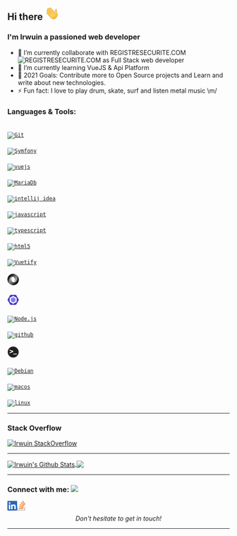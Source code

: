 ## Hi there <img src="./Icons/Hi.gif" height="32" />

### I'm Irwuin a passioned web developer

- 🔭 I’m currently collaborate with REGISTRESECURITE.COM <img alt="REGISTRESECURITE.COM" height="36px" src="https://www.registresecurite.com/wp-content/uploads/2019/05/logo-1.png" /> as Full Stack web developer
- 🌱 I’m currently learning VueJS & Api Platform
- 🥅 2021 Goals: Contribute more to Open Source projects and Learn and write about new technologies.
- ⚡ Fun fact: I love to play drum, skate, surf and listen metal music \m/

### Languages & Tools:

[<code>
<img alt="Git" width="26px" src="https://img.icons8.com/color/240/000000/git.png">
</code>](https://git-scm.com/)
[<code>
<img alt="Symfony" width="26px" src="https://img.icons8.com/color/240/000000/symfony.png" />
</code>](https://www.symfony.com)
[<code>
<img alt="vuejs" width="26px" src="https://img.icons8.com/color/240/000000/vue-js.png">
</code>](https://vuejs.org)
[<code>
<img alt="MariaDb" width="26px" src="https://img.icons8.com/fluency/240/000000/maria-db.png"/>
</code>](https://mariadb.org/)
[<code>
<img alt="intellij idea" width="26px" src="https://img.icons8.com/color/240/000000/intellij-idea.png" />
</code>](https://www.jetbrains.com/idea/)
[<code>
<img alt="javascript" width="26px" src="https://img.icons8.com/color/240/000000/javascript.png" />
</code>](https://developer.mozilla.org/en-US/docs/Web/JavaScript)
[<code>
<img alt="typescript" width="26px" src="https://img.icons8.com/color/240/000000/typescript.png">
</code>](https://www.typescriptlang.org/)
[<code>
<img alt="html5" width="26px" src="https://img.icons8.com/color/240/000000/html-5.png">
</code>](https://developer.mozilla.org/en-US/docs/Web/HTML)
[<code>
<img alt="Vuetify" width="26px" src="https://cdn.vuetifyjs.com/docs/images/logos/vuetify-logo-light.svg"/>
</code>](https://vuetifyjs.com/)
[<code>
<img alt="json" width="26px" src="https://raw.githubusercontent.com/github/explore/80688e429a7d4ef2fca1e82350fe8e3517d3494d/topics/json/json.png">
</code>](https://www.json.org/json-en.html)
[<code>
<img alt="eslint" width="26px" src="https://raw.githubusercontent.com/github/explore/80688e429a7d4ef2fca1e82350fe8e3517d3494d/topics/eslint/eslint.png">
</code>](https://eslint.org/)
[<code>
<img alt="Node.js" width="26px" src="https://img.icons8.com/color/240/000000/nodejs.png">
</code>](https://nodejs.org/en/)
[<code>
<img alt="github" width="26px" src="https://img.icons8.com/ios-glyphs/240/000000/github.png">
</code>](https://github.com/)
[<code>
<img alt="terminal" width="26px" src="https://raw.githubusercontent.com/github/explore/80688e429a7d4ef2fca1e82350fe8e3517d3494d/topics/terminal/terminal.png">
</code>](https://docs.microsoft.com/en-us/windows/terminal/)
[<code>
<img alt="Debian" width="26px" src="https://img.icons8.com/color/240/000000/debian.png"/>
</code>](https://ubuntu.com/)
[<code>
<img alt="macos" width="26px" src="https://img.icons8.com/officel/160/000000/mac-logo.png">
</code>](https://developer.apple.com/macos/)
[<code>
<img alt="linux" width="26px" src="https://img.icons8.com/color/96/000000/linux.png">
</code>](https://www.kernel.org/)

---

### Stack Overflow
[![Irwuin StackOverflow](https://github-readme-stackoverflow-six.vercel.app/?userID=1130539)](https://stackoverflow.com/users/1130539/irwuin)

---

<a href="https://github-readme-stats.vercel.app/api?username=irwinv&show_icons=true&hide_border=true&count_private=true&include_all_commits=true&theme=radical">
<img align="center" alt="Irwuin's Github Stats" src="https://github-readme-stats.vercel.app/api?username=irwinv&show_icons=true&hide_border=true&count_private=true&include_all_commits=true&theme=radical" />
</a>
<a href="https://github-readme-stats.vercel.app/api/top-langs/?username=irwinv&layout=compact&theme=radical">
  <img align="center" src="https://github-readme-stats.vercel.app/api/top-langs/?username=irwinv&layout=compact&theme=radical" />
</a>

---

### Connect with me: <img src="https://media.giphy.com/media/LnQjpWaON8nhr21vNW/giphy.gif" height="32">

<a href="https://www.linkedin.com/in/v-irwuin-90124838/">
  <img align="left" alt="Irwuin | LinkedIn" height="22px" src="./SocialLogo/LinkedIn.png" />
</a>
<a href="https://stackoverflow.com/users/1130539/irwuin">
  <img align="left" alt="Irwuin | Stackoverflow" height="22px" src="./SocialLogo/StackOverflow.png" />
</a>

<br />

<p align=center>
<em>Don't hesitate to get in touch!</em>
</p>

---
